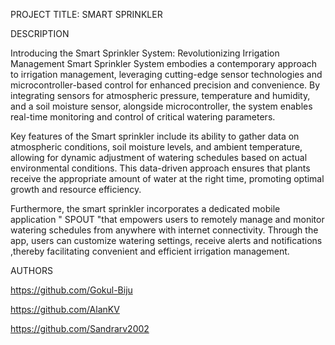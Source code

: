 PROJECT TITLE: SMART SPRINKLER 

DESCRIPTION

Introducing the Smart Sprinkler System: Revolutionizing Irrigation Management 
Smart Sprinkler System embodies a contemporary approach to irrigation management, leveraging cutting-edge sensor technologies and microcontroller-based control for enhanced precision and convenience. By integrating sensors for atmospheric pressure, temperature and humidity, and a soil moisture sensor, alongside microcontroller, the system enables real-time monitoring and control of critical watering parameters.

Key features of the Smart sprinkler include its ability to gather data on atmospheric conditions, soil moisture levels, and ambient temperature, allowing for dynamic adjustment of watering schedules based on actual environmental conditions. This data-driven approach ensures that plants receive the appropriate amount of water at the right time, promoting optimal growth and resource efficiency.

Furthermore, the smart sprinkler incorporates a dedicated mobile application " SPOUT "that empowers users to remotely manage and monitor watering schedules from anywhere with internet connectivity. Through the app, users can customize watering settings, receive alerts and notifications ,thereby facilitating convenient and efficient irrigation management.

AUTHORS

https://github.com/Gokul-Biju

https://github.com/AlanKV

https://github.com/Sandrarv2002
